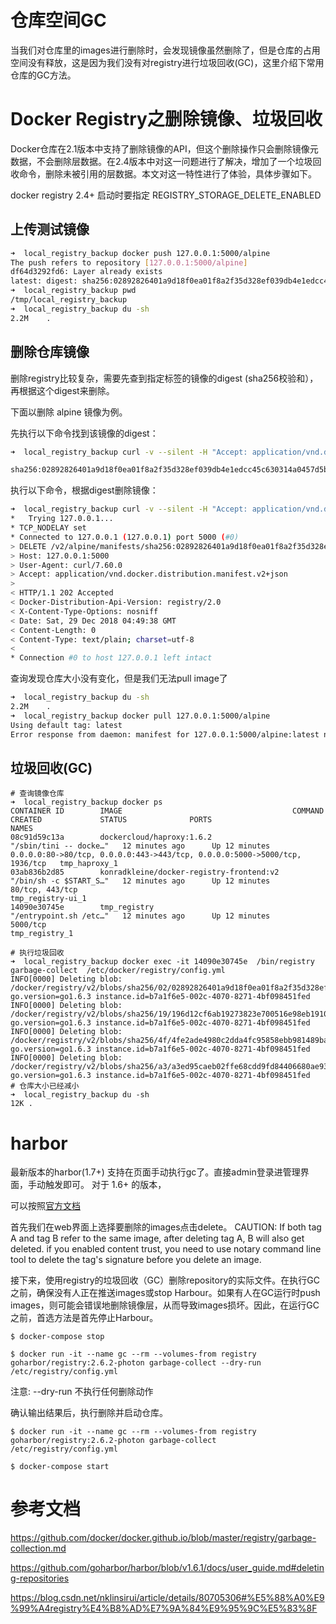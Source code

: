 # 仓库空间GC
当我们对仓库里的images进行删除时，会发现镜像虽然删除了，但是仓库的占用空间没有释放，这是因为我们没有对registry进行垃圾回收(GC)，这里介绍下常用仓库的GC方法。



# Docker Registry之删除镜像、垃圾回收
Docker仓库在2.1版本中支持了删除镜像的API，但这个删除操作只会删除镜像元数据，不会删除层数据。在2.4版本中对这一问题进行了解决，增加了一个垃圾回收命令，删除未被引用的层数据。本文对这一特性进行了体验，具体步骤如下。

docker registry 2.4+ 启动时要指定 REGISTRY_STORAGE_DELETE_ENABLED 

## 上传测试镜像
```bash
➜  local_registry_backup docker push 127.0.0.1:5000/alpine
The push refers to repository [127.0.0.1:5000/alpine]
df64d3292fd6: Layer already exists 
latest: digest: sha256:02892826401a9d18f0ea01f8a2f35d328ef039db4e1edcc45c630314a0457d5b size: 528
➜  local_registry_backup pwd
/tmp/local_registry_backup
➜  local_registry_backup du -sh 
2.2M	.
```
## 删除仓库镜像

删除registry比较复杂，需要先查到指定标签的镜像的digest (sha256校验和），再根据这个digest来删除。

下面以删除 alpine 镜像为例。

先执行以下命令找到该镜像的digest：
```bash
➜  local_registry_backup curl -v --silent -H "Accept: application/vnd.docker.distribution.manifest.v2+json" -X GET  http://127.0.0.1:5000/v2/alpine/manifests/latest 2>&1 | grep Docker-Content-Digest | awk '{print ($3)}'

sha256:02892826401a9d18f0ea01f8a2f35d328ef039db4e1edcc45c630314a0457d5b
```

执行以下命令，根据digest删除镜像：

```bash
➜  local_registry_backup curl -v --silent -H "Accept: application/vnd.docker.distribution.manifest.v2+json" -X DELETE http://127.0.0.1:5000/v2/alpine/manifests/sha256:02892826401a9d18f0ea01f8a2f35d328ef039db4e1edcc45c630314a0457d5b
*   Trying 127.0.0.1...
* TCP_NODELAY set
* Connected to 127.0.0.1 (127.0.0.1) port 5000 (#0)
> DELETE /v2/alpine/manifests/sha256:02892826401a9d18f0ea01f8a2f35d328ef039db4e1edcc45c630314a0457d5b HTTP/1.1
> Host: 127.0.0.1:5000
> User-Agent: curl/7.60.0
> Accept: application/vnd.docker.distribution.manifest.v2+json
> 
< HTTP/1.1 202 Accepted
< Docker-Distribution-Api-Version: registry/2.0
< X-Content-Type-Options: nosniff
< Date: Sat, 29 Dec 2018 04:49:38 GMT
< Content-Length: 0
< Content-Type: text/plain; charset=utf-8
< 
* Connection #0 to host 127.0.0.1 left intact
```
查询发现仓库大小没有变化，但是我们无法pull image了

```bash
➜  local_registry_backup du -sh 
2.2M	.
➜  local_registry_backup docker pull 127.0.0.1:5000/alpine
Using default tag: latest
Error response from daemon: manifest for 127.0.0.1:5000/alpine:latest not found

```

## 垃圾回收(GC)
```
# 查询镜像仓库
➜  local_registry_backup docker ps
CONTAINER ID        IMAGE                                      COMMAND                  CREATED             STATUS              PORTS                                                                        NAMES
08c91d59c13a        dockercloud/haproxy:1.6.2                  "/sbin/tini -- docke…"   12 minutes ago      Up 12 minutes       0.0.0.0:80->80/tcp, 0.0.0.0:443->443/tcp, 0.0.0.0:5000->5000/tcp, 1936/tcp   tmp_haproxy_1
03ab836b2d85        konradkleine/docker-registry-frontend:v2   "/bin/sh -c $START_S…"   12 minutes ago      Up 12 minutes       80/tcp, 443/tcp                                                              tmp_registry-ui_1
14090e30745e        tmp_registry                               "/entrypoint.sh /etc…"   12 minutes ago      Up 12 minutes       5000/tcp                                                                     tmp_registry_1

# 执行垃圾回收
➜  local_registry_backup docker exec -it 14090e30745e  /bin/registry garbage-collect  /etc/docker/registry/config.yml
INFO[0000] Deleting blob: /docker/registry/v2/blobs/sha256/02/02892826401a9d18f0ea01f8a2f35d328ef039db4e1edcc45c630314a0457d5b  go.version=go1.6.3 instance.id=b7a1f6e5-002c-4070-8271-4bf098451fed
INFO[0000] Deleting blob: /docker/registry/v2/blobs/sha256/19/196d12cf6ab19273823e700516e98eb1910b03b17840f9d5509f03858484d321  go.version=go1.6.3 instance.id=b7a1f6e5-002c-4070-8271-4bf098451fed
INFO[0000] Deleting blob: /docker/registry/v2/blobs/sha256/4f/4fe2ade4980c2dda4fc95858ebb981489baec8c1e4bd282ab1c3560be8ff9bde  go.version=go1.6.3 instance.id=b7a1f6e5-002c-4070-8271-4bf098451fed
INFO[0000] Deleting blob: /docker/registry/v2/blobs/sha256/a3/a3ed95caeb02ffe68cdd9fd84406680ae93d633cb16422d00e8a7c22955b46d4  go.version=go1.6.3 instance.id=b7a1f6e5-002c-4070-8271-4bf098451fed
# 仓库大小已经减小
➜  local_registry_backup du -sh
12K	.

```

# harbor
最新版本的harbor(1.7+) 支持在页面手动执行gc了。直接admin登录进管理界面，手动触发即可。
对于 1.6+ 的版本，

可以按照[官方文档](https://github.com/goharbor/harbor/blob/v1.6.1/docs/user_guide.md#deleting-repositories)

首先我们在web界面上选择要删除的images点击delete。
CAUTION: If both tag A and tag B refer to the same image, after deleting tag A, B will also get deleted. if you enabled content trust, you need to use notary command line tool to delete the tag's signature before you delete an image.

接下来，使用registry的垃圾回收（GC）删除repository的实际文件。在执行GC之前，确保没有人正在推送images或stop Harbour。如果有人在GC运行时push images，则可能会错误地删除镜像层，从而导致images损坏。因此，在运行GC之前，首选方法是首先停止Harbour。
```
$ docker-compose stop

$ docker run -it --name gc --rm --volumes-from registry goharbor/registry:2.6.2-photon garbage-collect --dry-run /etc/registry/config.yml
```
注意: --dry-run 不执行任何删除动作

确认输出结果后，执行删除并启动仓库。
```
$ docker run -it --name gc --rm --volumes-from registry goharbor/registry:2.6.2-photon garbage-collect  /etc/registry/config.yml

$ docker-compose start
```

# 参考文档

https://github.com/docker/docker.github.io/blob/master/registry/garbage-collection.md

https://github.com/goharbor/harbor/blob/v1.6.1/docs/user_guide.md#deleting-repositories

https://blog.csdn.net/nklinsirui/article/details/80705306#%E5%88%A0%E9%99%A4registry%E4%B8%AD%E7%9A%84%E9%95%9C%E5%83%8F